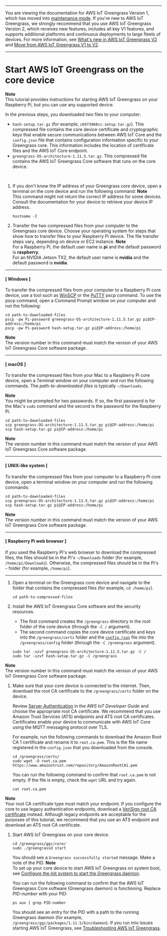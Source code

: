 --------

You are viewing the documentation for AWS IoT Greengrass Version 1, which has moved into [maintenance mode](https://docs.aws.amazon.com/greengrass/v1/developerguide/maintenance-policy.html)\. If you're new to AWS IoT Greengrass, we strongly recommend that you use AWS IoT Greengrass Version 2, which receives new features, includes all key V1 features, and supports additional platforms and continuous deployments to large fleets of devices\. For more information, see [What's new in AWS IoT Greengrass V2](https://docs.aws.amazon.com/greengrass/v2/developerguide/greengrass-v2-whats-new.html) and [Move from AWS IoT Greengrass V1 to V2](https://docs.aws.amazon.com/greengrass/v2/developerguide/move-from-v1.html)\.

--------

# Start AWS IoT Greengrass on the core device<a name="gg-device-start"></a>

**Note**  
This tutorial provides instructions for starting AWS IoT Greengrass on your Raspberry Pi, but you can use any supported device\.

In the previous steps, you downloaded two files to your computer:
+ `hash-setup.tar.gz` \(for example, `c6973960cc-setup.tar.gz`\)\. This compressed file contains the core device certificate and cryptographic keys that enable secure communications between AWS IoT Core and the `config.json` file that contains configuration information specific to your Greengrass core\. This information includes the location of certificate files and the AWS IoT Core endpoint\.
+ `greengrass-OS-architecture-1.11.5.tar.gz`\. This compressed file contains the AWS IoT Greengrass Core software that runs on the core device\.

 

1. If you don't know the IP address of your Greengrass core device, open a terminal on the core device and run the following command:
**Note**  
This command might not return the correct IP address for some devices\. Consult the documentation for your device to retrieve your device IP address\.

   ```
   hostname -I
   ```

1. Transfer the two compressed files from your computer to the Greengrass core device\. Choose your operating system for steps that show how to transfer files to your Raspberry Pi device\. The file transfer steps vary, depending on device  or EC2 instance\.
**Note**  
For a Raspberry Pi, the default user name is **pi** and the default password is **raspberry**\.  
For an NVIDIA Jetson TX2, the default user name is **nvidia** and the default password is **nvidia**\.

------
#### [ Windows ]

   To transfer the compressed files from your computer to a Raspberry Pi core device, use a tool such as [WinSCP](https://winscp.net/eng/download.php) or the [PuTTY](https://www.chiark.greenend.org.uk/~sgtatham/putty/latest.html) pscp command\. To use the pscp command, open a Command Prompt window on your computer and run the following:

   ```
   cd path-to-downloaded-files
   pscp -pw Pi-password greengrass-OS-architecture-1.11.5.tar.gz pi@IP-address:/home/pi
   pscp -pw Pi-password hash-setup.tar.gz pi@IP-address:/home/pi
   ```

**Note**  
<a name="use-correct-package-version"></a>The version number in this command must match the version of your AWS IoT Greengrass Core software package\.

------
#### [ macOS ]

   To transfer the compressed files from your Mac to a Raspberry Pi core device, open a Terminal window on your computer and run the following commands\. The *path\-to\-downloaded\-files* is typically `~/Downloads`\.

**Note**  
You might be prompted for two passwords\. If so, the first password is for the Mac's `sudo` command and the second is the password for the Raspberry Pi\.

   ```
   cd path-to-downloaded-files
   scp greengrass-OS-architecture-1.11.5.tar.gz pi@IP-address:/home/pi
   scp hash-setup.tar.gz pi@IP-address:/home/pi
   ```

**Note**  
<a name="use-correct-package-version"></a>The version number in this command must match the version of your AWS IoT Greengrass Core software package\.

------
#### [ UNIX\-like system ]

   To transfer the compressed files from your computer to a Raspberry Pi core device, open a terminal window on your computer and run the following commands:

   ```
   cd path-to-downloaded-files
   scp greengrass-OS-architecture-1.11.5.tar.gz pi@IP-address:/home/pi
   scp hash-setup.tar.gz pi@IP-address:/home/pi
   ```

**Note**  
<a name="use-correct-package-version"></a>The version number in this command must match the version of your AWS IoT Greengrass Core software package\.

------
#### [ Raspberry Pi web browser ]

   If you used the Raspberry Pi's web browser to download the compressed files, the files should be in the Pi's `~/Downloads` folder \(for example, `/home/pi/Downloads`\)\. Otherwise, the compressed files should be in the Pi's `~` folder \(for example, `/home/pi`\)\.

------

1. Open a terminal on the Greengrass core device and navigate to the folder that contains the compressed files \(for example, `cd /home/pi`\)\.

   ```
   cd path-to-compressed-files
   ```

1. Install the AWS IoT Greengrass Core software and the security resources\.
   + The first command creates the `/greengrass` directory in the root folder of the core device \(through the `-C /` argument\)\.
   + The second command copies the core device certificate and keys into the `/greengrass/certs` folder and the [`config.json`](gg-core.md#config-json) file into the `/greengrass/config` folder \(through the `-C /greengrass` argument\)\.

   ```
   sudo tar -xzvf greengrass-OS-architecture-1.11.5.tar.gz -C /
   sudo tar -xzvf hash-setup.tar.gz -C /greengrass
   ```
**Note**  
<a name="use-correct-package-version"></a>The version number in this command must match the version of your AWS IoT Greengrass Core software package\.

1. Make sure that your core device is connected to the internet\. Then, download the root CA certificate to the `/greengrass/certs` folder on the device\.

   Review [Server Authentication](https://docs.aws.amazon.com/iot/latest/developerguide/server-authentication.html) in the *AWS IoT Developer Guide* and choose the appropriate root CA certificate\. We recommend that you use Amazon Trust Services \(ATS\) endpoints and ATS root CA certificates\. Certificates enable your device to communicate with AWS IoT Core using the MQTT messaging protocol over TLS\.

   For example, run the following commands to download the Amazon Root CA 1 certificate and rename it to `root.ca.pem`\. This is the file name registered in the `config.json` that you downloaded from the console\.

   ```
   cd /greengrass/certs/
   sudo wget -O root.ca.pem https://www.amazontrust.com/repository/AmazonRootCA1.pem
   ```

   You can run the following command to confirm that `root.ca.pem` is not empty\. If the file is empty, check the `wget` URL and try again\.

   ```
   cat root.ca.pem
   ```
**Note**  
Your root CA certificate type must match your endpoint\. If you configure the core to use legacy authentication endpoints, download a [VeriSign root CA certificate](https://www.websecurity.digicert.com/content/dam/websitesecurity/digitalassets/desktop/pdfs/roots/VeriSign-Class%203-Public-Primary-Certification-Authority-G5.pem) instead\. Although legacy endpoints are acceptable for the purposes of this tutorial, we recommend that you use an ATS endpoint and download an ATS root CA certificate\.

1. Start AWS IoT Greengrass on your core device\.

   ```
   cd /greengrass/ggc/core/
   sudo ./greengrassd start
   ```

   You should see a `Greengrass successfully started` message\. Make a note of the PID\.
**Note**  
To set up your core device to start AWS IoT Greengrass on system boot, see [Configure the init system to start the Greengrass daemon](gg-core.md#start-on-boot)\.

   You can run the following command to confirm that the AWS IoT Greengrass Core software \(Greengrass daemon\) is functioning\. Replace *PID\-number* with your PID:

   ```
   ps aux | grep PID-number
   ```

   You should see an entry for the PID with a path to the running Greengrass daemon \(for example, `/greengrass/ggc/packages/1.11.5/bin/daemon`\)\. If you run into issues starting AWS IoT Greengrass, see [Troubleshooting AWS IoT Greengrass](gg-troubleshooting.md)\.
